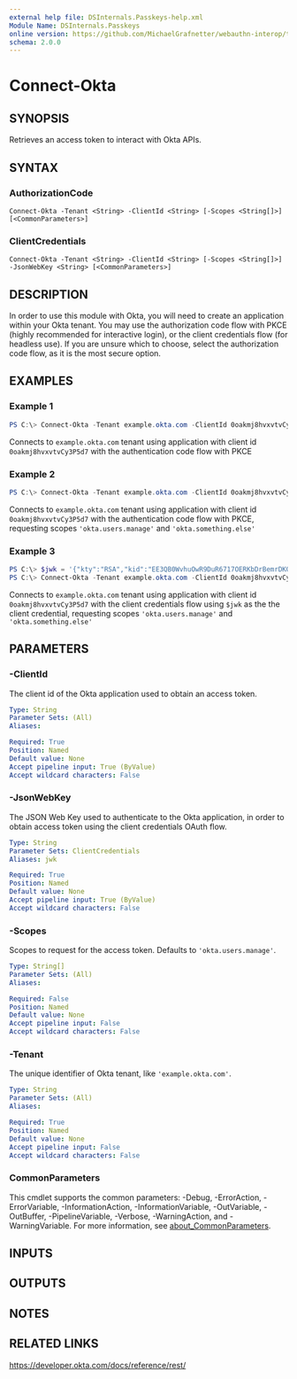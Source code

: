 ```yaml
---
external help file: DSInternals.Passkeys-help.xml
Module Name: DSInternals.Passkeys
online version: https://github.com/MichaelGrafnetter/webauthn-interop/tree/main/Documentation/PowerShell/Connect-Okta.md
schema: 2.0.0
---
```


# Connect-Okta

## SYNOPSIS
Retrieves an access token to interact with Okta APIs.

## SYNTAX

### AuthorizationCode
```
Connect-Okta -Tenant <String> -ClientId <String> [-Scopes <String[]>] [<CommonParameters>]
```

### ClientCredentials
```
Connect-Okta -Tenant <String> -ClientId <String> [-Scopes <String[]>] -JsonWebKey <String> [<CommonParameters>]
```

## DESCRIPTION
In order to use this module with Okta, you will need to create an application within your Okta tenant.  You may use the authorization code flow with PKCE (highly recommended for interactive login), or the client credentials flow (for headless use).  If you are unsure which to choose, select the authorization code flow, as it is the most secure option.

## EXAMPLES

### Example 1
```powershell
PS C:\> Connect-Okta -Tenant example.okta.com -ClientId 0oakmj8hvxvtvCy3P5d7
```

Connects to `example.okta.com` tenant using application with client id `0oakmj8hvxvtvCy3P5d7` with the authentication code flow with PKCE

### Example 2
```powershell
PS C:\> Connect-Okta -Tenant example.okta.com -ClientId 0oakmj8hvxvtvCy3P5d7 -Scopes @('okta.users.manage','okta.something.else')
```

Connects to `example.okta.com` tenant using application with client id `0oakmj8hvxvtvCy3P5d7` with the authentication code flow with PKCE, requesting scopes `'okta.users.manage'` and `'okta.something.else'`

### Example 3
```powershell
PS C:\> $jwk = '{"kty":"RSA","kid":"EE3QB0WvhuOwR9DuR6717OERKbDrBemrDKOK4Xvbf8c","d":"TmljZSB0cnkhICBCdXQgdGhpcyBpc...'
PS C:\> Connect-Okta -Tenant example.okta.com -ClientId 0oakmj8hvxvtvCy3P5d7 -Scopes @('okta.users.manage','okta.something.else') -JsonWebKey $jwk
```

Connects to `example.okta.com` tenant using application with client id `0oakmj8hvxvtvCy3P5d7` with the client credentials flow using `$jwk` as the the client credential, requesting scopes `'okta.users.manage'` and `'okta.something.else'`

## PARAMETERS

### -ClientId
The client id of the Okta application used to obtain an access token.

```yaml
Type: String
Parameter Sets: (All)
Aliases:

Required: True
Position: Named
Default value: None
Accept pipeline input: True (ByValue)
Accept wildcard characters: False
```

### -JsonWebKey
The JSON Web Key used to authenticate to the Okta application, in order to obtain access token using the client credentials OAuth flow.

```yaml
Type: String
Parameter Sets: ClientCredentials
Aliases: jwk

Required: True
Position: Named
Default value: None
Accept pipeline input: True (ByValue)
Accept wildcard characters: False
```

### -Scopes
Scopes to request for the access token.  Defaults to `'okta.users.manage'`.

```yaml
Type: String[]
Parameter Sets: (All)
Aliases:

Required: False
Position: Named
Default value: None
Accept pipeline input: False
Accept wildcard characters: False
```

### -Tenant
The unique identifier of Okta tenant, like `'example.okta.com'`.

```yaml
Type: String
Parameter Sets: (All)
Aliases:

Required: True
Position: Named
Default value: None
Accept pipeline input: False
Accept wildcard characters: False
```

### CommonParameters
This cmdlet supports the common parameters: -Debug, -ErrorAction, -ErrorVariable, -InformationAction, -InformationVariable, -OutVariable, -OutBuffer, -PipelineVariable, -Verbose, -WarningAction, and -WarningVariable. For more information, see [about_CommonParameters](http://go.microsoft.com/fwlink/?LinkID=113216).

## INPUTS

## OUTPUTS

## NOTES

## RELATED LINKS

https://developer.okta.com/docs/reference/rest/
